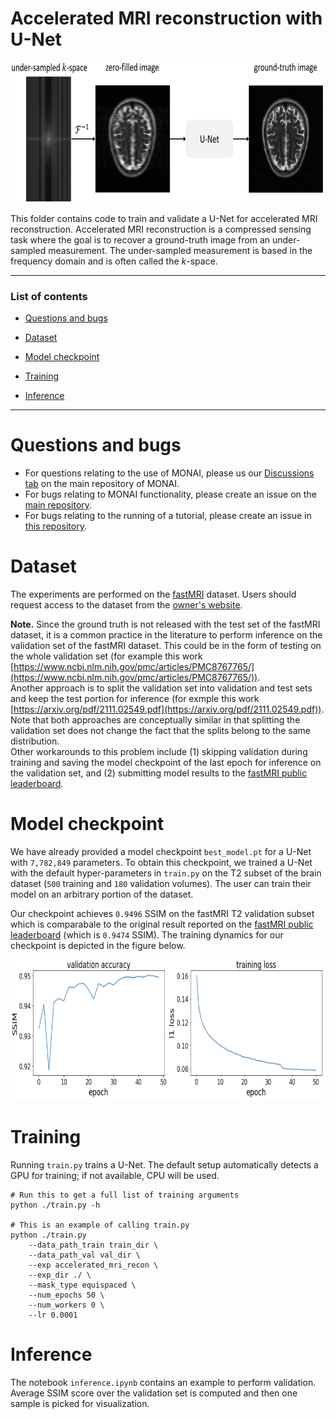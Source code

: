 # Accelerated MRI reconstruction with U-Net

<p align="center"><img src="./figures/workflow.PNG" width="800" height="225"></p>


This folder contains code to train and validate a U-Net for accelerated MRI reconstruction. Accelerated MRI reconstruction is a compressed sensing task where the goal is to recover a ground-truth image from an under-sampled measurement. The under-sampled measurement is based in the frequency domain and is often called the $k$-space.

***

### List of contents

* [Questions and bugs](#Questions-and-bugs)

* [Dataset](#Dataset)

* [Model checkpoint](#Model-checkpoint)

* [Training](#Training)

* [Inference](#Inference)

***

# Questions and bugs

- For questions relating to the use of MONAI, please us our [Discussions tab](https://github.com/Project-MONAI/MONAI/discussions) on the main repository of MONAI.
- For bugs relating to MONAI functionality, please create an issue on the [main repository](https://github.com/Project-MONAI/MONAI/issues).
- For bugs relating to the running of a tutorial, please create an issue in [this repository](https://github.com/Project-MONAI/Tutorials/issues).

# Dataset

The experiments are performed on the [fastMRI](https://fastmri.org/dataset) dataset. Users should request access to the dataset
from the [owner's website](https://fastmri.org/dataset).

**Note.** Since the ground truth is not released with the test set of the fastMRI dataset, it is a common practice in the literature
to perform inference on the validation set of the fastMRI dataset. This could be in the form of testing on the whole validation
set (for example this work [https://www.ncbi.nlm.nih.gov/pmc/articles/PMC8767765/](https://www.ncbi.nlm.nih.gov/pmc/articles/PMC8767765/)).
<br>
Another approach is to split the validation set into validation and test sets and keep the test portion for inference (for exmple this work [https://arxiv.org/pdf/2111.02549.pdf](https://arxiv.org/pdf/2111.02549.pdf)). Note that both approaches are conceptually similar
in that splitting the validation set does not change the fact that the splits belong to the same distribution.
<br>
Other workarounds to this problem include (1) skipping validation during training and saving the model checkpoint of the last epoch for inference on the validation set, and (2) submitting model results to the [fastMRI public leaderboard](https://fastmri.org/leaderboards/).

# Model checkpoint

We have already provided a model checkpoint `best_model.pt` for a U-Net with `7,782,849` parameters. To obtain this checkpoint, we trained
a U-Net with the default hyper-parameters in `train.py` on the T2 subset of the brain dataset (`500` training and `180` validation volumes). The user can train their model on an arbitrary portion of the dataset.

Our checkpoint achieves `0.9496` SSIM on the fastMRI T2 validation subset which is comparabale to the original result reported on the
[fastMRI public leaderboard](https://fastmri.org/leaderboards/) (which is `0.9474` SSIM). The training dynamics for our checkpoint is depicted in the figure below.

<p align="center"><img src="./figures/dynamics.PNG" width="800" height="225"></p>

# Training

Running `train.py` trains a U-Net. The default setup automatically detects a GPU for training; if not available, CPU will be used.

    # Run this to get a full list of training arguments
    python ./train.py -h

    # This is an example of calling train.py
    python ./train.py
        --data_path_train train_dir \
        --data_path_val val_dir \
        --exp accelerated_mri_recon \
        --exp_dir ./ \
        --mask_type equispaced \
        --num_epochs 50 \
        --num_workers 0 \
        --lr 0.0001

# Inference

The notebook `inference.ipynb` contains an example to perform validation. Average SSIM score over the validation set is computed and then
one sample is picked for visualization.
